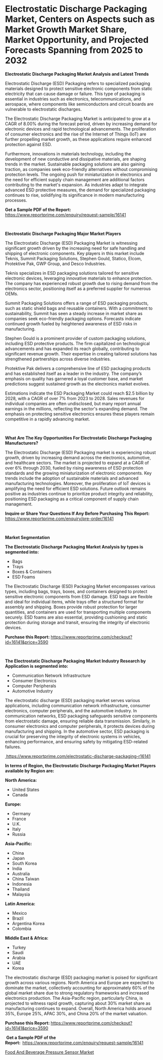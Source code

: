 <p><h1>Electrostatic Discharge Packaging Market, Centers on Aspects such as Market Growth Market Share, Market Opportunity, and Projected Forecasts Spanning from 2025 to 2032</h1></p><p><strong>Electrostatic Discharge Packaging Market Analysis and Latest Trends</strong></p>
<p><p>Electrostatic Discharge (ESD) Packaging refers to specialized packaging materials designed to protect sensitive electronic components from static electricity that can cause damage or failure. This type of packaging is essential in industries such as electronics, telecommunications, and aerospace, where components like semiconductors and circuit boards are vulnerable to electrostatic discharges.</p><p>The Electrostatic Discharge Packaging Market is anticipated to grow at a CAGR of 8.00% during the forecast period, driven by increasing demand for electronic devices and rapid technological advancements. The proliferation of consumer electronics and the rise of the Internet of Things (IoT) are further propelling market growth, as these applications require enhanced protection against ESD.</p><p>Furthermore, innovations in materials technology, including the development of new conductive and dissipative materials, are shaping trends in the market. Sustainable packaging solutions are also gaining traction, as companies seek eco-friendly alternatives without compromising protection levels. The ongoing push for miniaturization in electronics and the need for efficient supply chain management are additional factors contributing to the market's expansion. As industries adapt to integrate advanced ESD protective measures, the demand for specialized packaging continues to rise, solidifying its significance in modern manufacturing processes.</p></p>
<p><strong>Get a Sample PDF of the Report:&nbsp;</strong> <a href="https://www.reportprime.com/enquiry/request-sample/16141?utm_campaign=3581&utm_medium=2&utm_source=Github&utm_content=ia&utm_term=20032025&utm_id=electrostatic-discharge-packaging">https://www.reportprime.com/enquiry/request-sample/16141</a></p>
<p>&nbsp;</p>
<p><strong>Electrostatic Discharge Packaging Major Market Players</strong></p>
<p><p>The Electrostatic Discharge (ESD) Packaging Market is witnessing significant growth driven by the increasing need for safe handling and shipping of electronic components. Key players in this market include Teknis, Summit Packaging Solutions, Stephen Gould, Statico, Elcom, Protektive Pak, GWP Group, and Desco Industries.</p><p>Teknis specializes in ESD packaging solutions tailored for sensitive electronic devices, leveraging innovative materials to enhance protection. The company has experienced robust growth due to rising demand from the electronics sector, positioning itself as a preferred supplier for numerous OEMs.</p><p>Summit Packaging Solutions offers a range of ESD packaging products, such as static shield bags and reusable containers. With a commitment to sustainability, Summit has seen a steady increase in market share as companies seek eco-friendly packaging options. Forecasts indicate continued growth fueled by heightened awareness of ESD risks in manufacturing.</p><p>Stephen Gould is a prominent provider of custom packaging solutions, including ESD protective products. The firm capitalized on technological advancements and has expanded its reach globally, contributing to significant revenue growth. Their expertise in creating tailored solutions has strengthened partnerships across diverse industries.</p><p>Protektive Pak delivers a comprehensive line of ESD packaging products and has established itself as a leader in the industry. The company’s emphasis on quality has garnered a loyal customer base, and market predictions suggest sustained growth as the electronics market evolves.</p><p>Estimations indicate the ESD Packaging Market could reach $2.5 billion by 2028, with a CAGR of over 7% from 2023 to 2028. Sales revenues for individual companies are often undisclosed, but many report annual earnings in the millions, reflecting the sector's expanding demand. The emphasis on protecting sensitive electronics ensures these players remain competitive in a rapidly advancing market.</p></p>
<p>&nbsp;</p>
<p><strong>What Are The Key Opportunities For Electrostatic Discharge Packaging Manufacturers?</strong></p>
<p><p>The Electrostatic Discharge (ESD) Packaging market is experiencing robust growth, driven by increasing demand across the electronics, automotive, and healthcare sectors. The market is projected to expand at a CAGR of over 6% through 2030, fueled by rising awareness of ESD protection standards and the growing miniaturization of electronic components. Key trends include the adoption of sustainable materials and advanced manufacturing technologies. Moreover, the proliferation of IoT devices is amplifying the need for efficient ESD solutions. Future outlook remains positive as industries continue to prioritize product integrity and reliability, positioning ESD packaging as a critical component of supply chain management.</p></p>
<p><strong>Inquire or Share Your Questions If Any Before Purchasing This Report:</strong> <a href="https://www.reportprime.com/enquiry/pre-order/16141?utm_campaign=3581&utm_medium=2&utm_source=Github&utm_content=ia&utm_term=20032025&utm_id=electrostatic-discharge-packaging">https://www.reportprime.com/enquiry/pre-order/16141</a></p>
<p>&nbsp;</p>
<p><strong>Market Segmentation</strong></p>
<p><strong>The Electrostatic Discharge Packaging Market Analysis by types is segmented into:</strong></p>
<p><ul><li>Bags</li><li>Trays</li><li>Boxes & Containers</li><li>ESD Foams</li></ul></p>
<p><p>The Electrostatic Discharge (ESD) Packaging Market encompasses various types, including bags, trays, boxes, and containers designed to protect sensitive electronic components from ESD damage. ESD bags are flexible and ideal for individual items, while trays offer a structured format for assembly and shipping. Boxes provide robust protection for larger quantities, and containers are used for transporting multiple components securely. ESD foams are also essential, providing cushioning and static protection during storage and transit, ensuring the integrity of electronic devices.</p></p>
<p><strong>Purchase this Report:&nbsp;</strong><a href="https://www.reportprime.com/checkout?id=16141&price=3590&utm_campaign=3581&utm_medium=2&utm_source=Github&utm_content=ia&utm_term=20032025&utm_id=electrostatic-discharge-packaging">https://www.reportprime.com/checkout?id=16141&price=3590</a></p>
<p>&nbsp;</p>
<p><strong>The Electrostatic Discharge Packaging Market Industry Research by Application is segmented into:</strong></p>
<p><ul><li>Communication Network Infrastructure</li><li>Consumer Electronics</li><li>Computer Peripherals</li><li>Automotive Industry</li></ul></p>
<p><p>The electrostatic discharge (ESD) packaging market serves various applications, including communication network infrastructure, consumer electronics, computer peripherals, and the automotive industry. In communication networks, ESD packaging safeguards sensitive components from electrostatic damage, ensuring reliable data transmission. Similarly, in consumer electronics and computer peripherals, it protects devices during manufacturing and shipping. In the automotive sector, ESD packaging is crucial for preserving the integrity of electronic systems in vehicles, enhancing performance, and ensuring safety by mitigating ESD-related failures.</p></p>
<p><a href="https://www.reportprime.com/electrostatic-discharge-packaging-r16141?utm_campaign=3581&utm_medium=2&utm_source=Github&utm_content=ia&utm_term=20032025&utm_id=electrostatic-discharge-packaging">&nbsp;https://www.reportprime.com/electrostatic-discharge-packaging-r16141</a></p>
<p><strong>In terms of Region, the Electrostatic Discharge Packaging Market Players available by Region are:</strong></p>
<p>
    <p> <strong> North America: </strong>
        <ul>
            <li>United States</li>
            <li>Canada</li>
        </ul>
        </p> 
    <p> <strong> Europe: </strong>
        <ul>
            <li>Germany</li>
            <li>France</li>
            <li>U.K.</li>
            <li>Italy</li>
            <li>Russia</li>
        </ul>
        </p> 
    <p> <strong> Asia-Pacific: </strong>
        <ul>
            <li>China</li>
            <li>Japan</li>
            <li>South Korea</li>
            <li>India</li>
            <li>Australia</li>
            <li>China Taiwan</li>
            <li>Indonesia</li>
            <li>Thailand</li>
            <li>Malaysia</li>
        </ul>
        </p> 
    <p> <strong> Latin America: </strong>
        <ul>
            <li>Mexico</li>
            <li>Brazil</li>
            <li>Argentina Korea</li>
            <li>Colombia</li>
        </ul>
        </p> 
    <p> <strong> Middle East & Africa: </strong>
        <ul>
            <li>Turkey</li>
            <li>Saudi</li>
            <li>Arabia</li>
            <li>UAE</li>
            <li>Korea</li>
        </ul>
    </p>
    </p>
<p><p>The electrostatic discharge (ESD) packaging market is poised for significant growth across various regions. North America and Europe are expected to dominate the market, collectively accounting for approximately 60% of the global market share due to strong regulatory frameworks and increased electronics production. The Asia-Pacific region, particularly China, is projected to witness rapid growth, capturing about 30% market share as manufacturing continues to expand. Overall, North America holds around 35%, Europe 25%, APAC 30%, and China 20% of the market valuation.</p></p>
<p><strong>Purchase this Report: </strong><a href="https://www.reportprime.com/checkout?id=16141&price=3590&utm_campaign=3581&utm_medium=2&utm_source=Github&utm_content=ia&utm_term=20032025&utm_id=electrostatic-discharge-packaging">https://www.reportprime.com/checkout?id=16141&price=3590</a></p>
<p>&nbsp;<strong>Get a Sample PDF of the Report:&nbsp;&nbsp;</strong><a href="https://www.reportprime.com/enquiry/request-sample/16141?utm_campaign=3581&utm_medium=2&utm_source=Github&utm_content=ia&utm_term=20032025&utm_id=electrostatic-discharge-packaging">https://www.reportprime.com/enquiry/request-sample/16141</a></p>
<p><strong></strong></p>
<p><p><a href="https://github.com/keohannchavo/Market-Research-Report-List-1/blob/main/food-and-beverage-pressure-sensor-market.md?utm_campaign=3581&utm_medium=2&utm_source=Github&utm_content=ia&utm_term=20032025&utm_id=electrostatic-discharge-packaging">Food And Beverage Pressure Sensor Market</a></p></p>